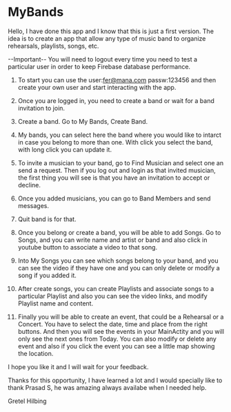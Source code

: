 # MyBands

Hello, I have done this app and I know that this is just a first version.
The idea is to create an app that allow any type of music band to organize rehearsals, playlists, songs, etc.

--Important--
You will need to logout every time you need to test a particular user in order to keep Firebase database performance.


1) To start you can use the user:fer@mana.com passw:123456 and then create your own user and start interacting with the app.

2) Once you are logged in, you need to create a band or wait for a band invitation to join.

3) Create a band. Go to My Bands, Create Band.

3) My bands, you can select here the band where you would like to intarct in case you belong to more than one. With click you select the band, with long click you can update it.

4) To invite a musician to your band, go to Find Musician and select one an send a request. Then if you log out and login as that invited musician, the first thing you will see is that you have an invitation to accept or decline.

5) Once you added musicians, you can go to Band Members and send messages.

6) Quit band is for that.

7) Once you belong or create a band, you will be able to add Songs. Go to Songs, and you can write name and artist or band and also click in youtube button to associate a video to that song.

8) Into My Songs you can see which songs belong to your band, and you can see the video if they have one and you can only delete or modify a song if you added it.

9) After create songs, you can create Playlists and associate songs to a particular Playlist and also you can see the video links, and modify Playlist name and content.

10) Finally you will be able to create an event, that could be a Rehearsal or a Concert. You have to select the date, time and place from the right buttons. And then you will see the events in your MainActity and you will only see the next ones from Today. You can also modify or delete any event and also if you click the event you can see a little map showing the location.

I hope you like it and I will wait for your feedback.

Thanks for this opportunity, I have learned a lot and I would specially like to thank Prasad S, he was amazing always availabe when I needed help.

Gretel Hilbing
